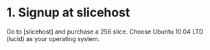 # 1. Signup at slicehost

Go to [slicehost] and purchase a 256 slice. Choose Ubuntu 10.04 LTD (lucid) as your operating system. 